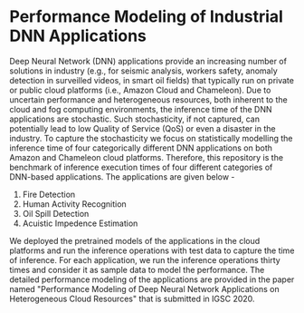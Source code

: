 # Performance Modeling of Industrial DNN Applications
Deep Neural Network (DNN) applications provide an increasing number of solutions in industry (e.g., for seismic analysis, workers safety, anomaly detection in surveilled videos, in smart oil fields) that typically run on  private or public cloud platforms (i.e., Amazon Cloud and Chameleon). Due to uncertain performance and heterogeneous resources, both inherent to the cloud and fog computing environments, the inference time of the DNN applications are stochastic. Such stochasticity, if not captured, can potentially lead to low Quality of Service (QoS) or even a disaster in the industry. To capture the stochasticity we focus on statistically modelling the inference time of four categorically different DNN applications on both Amazon and Chameleon cloud platforms. Therefore, this repository is the benchmark of inference execution times of four different categories of DNN-based applications. The applications are given below -
1. Fire Detection
2. Human Activity Recognition
3. Oil Spill Detection
4. Acuistic Impedence Estimation

We deployed the pretrained models of the applications in the cloud platforms and run the inference operations with test data to capture the time of inference. For each application, we run the inference operations thirty times and consider it as sample data to model the performance. The detailed performance modeling of the applications are provided in the paper named "Performance Modeling of Deep Neural Network Applications on Heterogeneous Cloud Resources" that is submitted in IGSC 2020.

